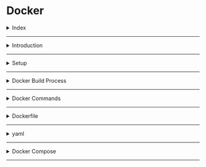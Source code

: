 # Docker

<details>
<summary>Index</summary>

## Index

- Introduction
- Setup
- Docker Build Process
- Docker Commands
- Dockerfile
- yaml
- Docker Compose

</details>

---

<details>
<summary>Introduction</summary>

## Introduction

![Docker](./Assets/01-introduction/01-docker.jpg)

- Docker is an open-source platform for developing, shipping, and running applications in containers.
  - developing -> writing Dockerfile & build Docker image
  - shipping -> store Docker Image that can use others
  - Running -> Run the Docker Image in container

* Docker is used to simplify our application deployment process.
* Docker is a containerization software.
* containerization means the process of executing application inside the container is called containerization.
* Containers are lightweight, isolated environments that package applications and their dependencies.
* Docker will take care of required dependencies installation of our application like (install java application dependencies, install python application dependencies, nodejs application dependencies),
  you no need to install application dependencies.
* Docker will download that application dependencies to execute our code.
* To avoid Environmental issues, so we are going for Docker.
* With Docker we can execute our application in any machine,
  we no need to bather about OS (windows / linux / mac), it run same way on every environment.

### Virtualization

- Running one operating system inside another operating system is called Virtualization.

### Containerization

- Packaging application code and dependencies into a single unit is called a container.
- Executing application as a container is called containerization.
- Container is an Virtual machine (linux VM) -> this is separate machine
- Every container is a separate Linux System.
- Every container contains source code, libraries and dependencies.
- ![Containerization](./Assets/01-introduction/02-containerization.jpg)

### Why Docker

- Application Architecture
  ![Application Architecture](./Assets/01-introduction/03-application-architecture.png)
- Docker Architecture
  ![Docker Architecture](./Assets/01-introduction/04-docker-architecture.png)
- Application Environment
- ![Application Environment](./Assets/01-introduction/05-application-environment.png)

### Documentation

[https://docs.docker.com/reference/]

</details>

---

<details>
<summary>Setup</summary>

## Setup

1. Uninstall any previous Docker installations.
2. Enable virtualization on your machine.
   ![Enable Virtualization](./Assets/02-setup/01-enable-virtualization.png)
3. Download and install Docker from Docker Hub. - [https://hub.docker.com/]
   ![Install Docker](./Assets/02-setup/02-docker-install.png)
4. Check Docker Version
   ![Check Docker Version](./Assets/02-setup/03-check-docker-version.png)
5. Enable necessary Windows features for Docker.
   ![Turn on Windows Features](./Assets/02-setup/04-turn-windows-features.png)
6. Start the Docker
   ![Start the Docker](./Assets/02-setup/05-start-docker.png)

</details>

---

<details>
<summary>Docker Build Process</summary>

## Docker Build Process

1. Dockerfile -> It contains instructions to create Docker Image.
2. Docker Image -> It contains code, libraries and dependencies.
3. Docker hub -> A repository to store and share Docker images.

### Basics

- Images: Blueprints for creating containers.
- Containers: Running instances of images.
- Volumes: Storage areas for saving data used by containers.

![Docker Build Process](./Assets/04-docker-build-process/01-docker-build-process.png)

</details>

---

<details>
<summary>Docker Commands</summary>

## Docker Commands

Initially start the Docker then run the docker commands.

### 1. Check available docker images in Local

- `docker images`
- It is used to check all the available docker images.
- image is a package which contains (code + dependencies)

### 2. download docker image from Docker-Hub

- `docker pull <image_name>` or `docker image pull <image_name>`
- It is used to download docker image from docker-hub (docker registry).
- In the docker-hub, you can check your own images and public images.
  - Ex : `docker pull hello-world`
  - ![docker image](./Assets/03-docker-commands/01-docker-image.png)

### create container

- `docker create <image_name>` or `docker create <image_id>`
- It is used to create docker container with random name
- Ex : `docker create hello-world`

- `docker create --name <container_name> <image_name>`
- It is used to create docker container with given container name
- Ex : `docker create --name my-hello-world-one hello-world`
- ![Create container](./Assets/03-docker-commands/02-create-container.png)

### display containers

- `docker ps` - to display all the running containers
- `docker ps -a` - to display running and stopped containers
- ![display containers](./Assets/03-docker-commands/03-display-container.png)

### start the container

- `docker start <container_name>` or `docker start <container_id>` - It is used to start the docker container.
- Ex : `docker start my-hello-world-one`
- ![start container](./Assets/03-docker-commands/04-start-container.png)

### Create & run the Container

- `run` is used to create and run the container at a time.
- `docker run <image_name>` or `docker run <image_id>`
- It is used to create docker container with random name
- Ex : `docker run hello-world`

- `docker run --name <container_name> <image_name>`
- It is used to create docker container with given container name
- Ex : `docker run --name my-hello-world-one hello-world`
- ![Start & Run the Container](./Assets/03-docker-commands/05-create-start-container.png)

### Run the Container in detached mode

- After creating the container my terminal should be available to execute the further commands (container without occupying your terminal), you can use the --detach (or -d ) flag.
- `docker run -d <image_name>`
- It is used to run application in detached mode.
- Ex : `docker run --name my-hello-world-one -d hello-world`

### container logs

- `docker logs <container_name>`
- It is used to see container logs

### stop the container

- `docker stop <container_name>` or `docker stop <container_id>`
- It is used to stop the running container.
- Ex : `docker stop my-hello-world-one`

### delete the container

- `docker rm <container_name>` or `docker rm <container_id>`
- It is used to delete the container
- Ex : `docker rm my-hello-world-one`

### delete the docker image

- first delete container then delete the image
- `docker rmi <image_name>` or `docker rmi <image_id>`
- It is used to delete the docker image
- Ex : `docker rmi hello-world`

### delete stopped containers and un-used images

- `docker system prune -a`
- It is used to delete un-used images + stopped containers

### port mapping

- Makes applications inside containers accessible from your host machine.
- `docker run -p <host_port>:<container_port> <image_name>`
- EX : `docker run -p 8080:8080 hello-world`
- ![Port Mapping](./Assets/03-docker-commands/06-port-mapping.png)

### docker command

- `docker run -d -p 9090:9090 --name my-container-one hello-world`

* `-d` represents detached mode
* `-p` represents port mapping
* `--name` represents name of the container

</details>

---

<details>
<summary>Dockerfile</summary>

## Dockerfile

- ![Dockerfile](./Assets/04-docker-build-process/01-docker-build-process.png)
- ![Dockerfile](./Assets/05-dockerfile/01-dockerfile.png)

- we write some instructions to build Docker image.
- Dockerfile is used to specify dependencies are required for the application.

* **Dockerfile -> Docker Image -> Docker Registry**

### Steps :

1. Dockerfile
2. Docker Image
3. Docker Registry
4. Docker Container

---

### Dockerfile

- It contains instructions to build image.
- we will specify application dependencies here.
- Dockerfile keywords
  - FROM
  - MAINTAINER
  - COPY
  - RUN
  - CMD
  - EXPOSE
  - WORKDIR
  - ENTRYPOINT

### Dockerfile keywords

- FROM : Every dockerfile starts with `FROM` keyword.
  It is used to specify base image required for our application. The software (dependency) is required to run our code.
  Ex : `FROM : node` , `FROM : mysql`, `FROM : python`

- MAINTAINER : It is used to specify author of Dockerfile.
  EX : `MAINTAINER <andepraveen>`

- COPY : It is used to copy the files from host machine to container machine.
  EX : `COPY <src> <des>`
  EX : `COPY target/app.war /user/app/node/webapp.war`

- RUN : It is used to execute instructions while creating docker image.
  EX :`RUN git clone <url>`
  EX :`RUN git clone <url>`

  Note : We can run write multiple RUN instructions in Dockerfile and they will be processed from top to bottom.

- CMD : It is used to execute instructions while creating docker container. Here overriding possible.
  EX : `CMD npm install`

- Note : If we write multiple CMD instructions docker will process only last CMD instruction.

- ENTRYPOINT : - CMD : It is used to execute instructions while creating docker container. Here, overriding not possible.
  EX : `ENTRYPOINT npm install`

- EXPOSE : It is used to specify container port number. It is just readability and documentation purpose.
  EX : `EXPOSE 8080`

- WORKDIR : It is used to specify working directory (path change).
  Ex : `WORKDIR /user/app`

### 1. Dockerfile

- Docker file is used to build an image

* Naming Convention : Dockerfile
* Write Dockerfile

```dockerfile

# sample Dockerfile
FROM node:22-alpine3.19
MAINTAINER <andepraveen>
RUN 'echo run msg - 1'
RUN 'echo run msg - 2'
CMD 'echo cmd msg - 1'
CMD 'echo cmd msg - 2'
```

### 2. Docker Image

- `docker build -t <image_name> . ` -> dot is the current working directory
- Ex : `docker build -t app1 .` - **-t** means tagName
- `docker build -t <image_name> -f <file_name>` - if docker file name is other than Dockerfile
- Ex : `docker build -t app2 -f praveenDockerfile`

### 3. Docker Container

- Run the Container
- `docker run app1`

### 4. Docker Registry

- Create Docker Image - `docker build -t andepraveen/app1 .`
- `docker login` - Login into Your Docker hub Account
- `docker push andepraveen/app1` - it store in the Docker hub
- use tagnames
  - `andepraveen/app:v1`
  - `andepraveen/app:0.0.1`
  - `andepraveen/app:latest`

### Run Docker Application

1. `git clone <repo>`
2. `cd <dir_name>`
3. `docker build -t <docker_image>`
4. `docker images` - check docker image
5. `docker run -d -p 5000:5000 <docker_image>`

</details>

---

<details>
<summary>yaml</summary>

## yaml

- **yaml** stands for **Ain't Markup Language**
- YAML is a human-readable data serialization language that is often used for writing configuration files.
- YAML is a superset of JSON, which means that any valid JSON document is also a valid

### yaml docs

https://docs.ansible.com/ansible/latest/playbook_guide/playbooks.html#working-with-playbooks

### Write yaml file

- fileName.yaml
- yaml uses Indentation
- with indentation we can create object (`key:value`)

</details>

---

<details>
<summary>Docker Compose</summary>

## Docker Compose

- It is used to manage multi container based applications.
- when we are working with microservices based app we will have multiple services. Every service will have its own docker image.
- To work with docker compose we need to create docker-compose.yaml file.

### write docker-compose

- Write Docker Compose file - use yaml
- Run Docker Compose file `docker-compose -f fileName.yaml up`

### Without Docker Compose

- every thing you need to do manually, lot of time consuming.
- we create and run all containers individually.

```Dockerfile
docker run -d -p 8080:8080 --name hotels <image_name>
docker run -d -p 8080:8080 --name flights <image_name>
docker run -d -p 8080:8080 --name trains <image_name>
docker run -d -p 8080:8080 --name cabs <image_name>
```

### Docker Compose

- Docker Compose is used to manage multiple docker containers.

- we can start the multiple containers at a time.
- we can stop the multiple containers at a time.

* `docker-compose up` - it creates multiple containers at a time
* `docker-compose down` - it delete multiple containers at a time

- when we are working with microservices based app we will have multiple services. Every service will have its own docker image.

### create docker-compose

- src -> source code of the project
- pom -> libraries information
- Dockerfile -> Dependencies
- docker-compose -> containers information

* First create images
* `docker-compose up` It will read docker-compose yaml then it creates containers according to **docker-compose.yaml**
* `docker-compose down` delete the containers

* detached mode - `docker-compose up -d`

</details>

---
